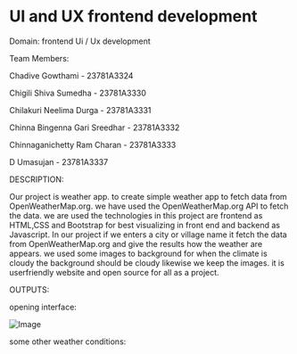 # UI and UX frontend development

Domain: frontend Ui / Ux development

Team Members:

Chadive Gowthami - 23781A3324

Chigili Shiva Sumedha - 23781A3330

Chilakuri Neelima Durga - 23781A3331

Chinna Bingenna Gari Sreedhar - 23781A3332

Chinnaganichetty Ram Charan - 23781A3333

D Umasujan - 23781A3337

DESCRIPTION:

Our project is weather app. to create simple weather app to fetch data from OpenWeatherMap.org. 
we have used the  OpenWeatherMap.org API to fetch the data.
we are used the technologies in this project are frontend as HTML,CSS and Bootstrap for best visualizing in front end and backend as Javascript.
In our project if we enters a city or village name it fetch the data from OpenWeatherMap.org and give the results how the weather are appears. 
we used some images to background for when the climate is cloudy the background should be cloudy likewise we keep the images. 
it is userfriendly website and open source for all as a project. 


OUTPUTS:

opening interface:

![Image](https://github.com/user-attachments/assets/01df61b3-069f-439a-9ba7-c99313e39fc3)

some other weather conditions:
